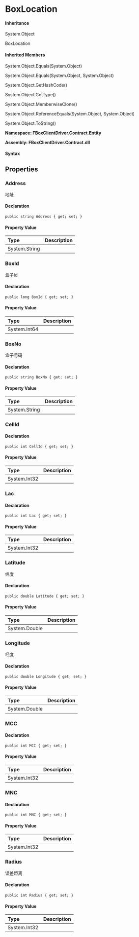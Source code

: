 # BoxLocation

#### Inheritance

System.Object

BoxLocation

#### Inherited Members

System.Object.Equals\(System.Object\)

System.Object.Equals\(System.Object, System.Object\)

System.Object.GetHashCode\(\)

System.Object.GetType\(\)

System.Object.MemberwiseClone\(\)

System.Object.ReferenceEquals\(System.Object, System.Object\)

System.Object.ToString\(\)

**Namespace: FBoxClientDriver.Contract.Entity**

**Assembly: FBoxClientDriver.Contract.dll**

#### Syntax <a id="FBoxClientDriver_Contract_Entity_BoxLocation_syntax"></a>

## Properties <a id="properties"></a>

### Address <a id="FBoxClientDriver_Contract_Entity_BoxLocation_Address"></a>

地址

#### Declaration

```text
public string Address { get; set; }
```

#### Property Value

| Type | Description |
| :--- | :--- |
| System.String |  |

### BoxId <a id="FBoxClientDriver_Contract_Entity_BoxLocation_BoxId"></a>

盒子Id

#### Declaration

```text
public long BoxId { get; set; }
```

#### Property Value

| Type | Description |
| :--- | :--- |
| System.Int64 |  |

### BoxNo <a id="FBoxClientDriver_Contract_Entity_BoxLocation_BoxNo"></a>

盒子号码

#### Declaration

```text
public string BoxNo { get; set; }
```

#### Property Value

| Type | Description |
| :--- | :--- |
| System.String |  |

### CellId <a id="FBoxClientDriver_Contract_Entity_BoxLocation_CellId"></a>

#### Declaration

```text
public int CellId { get; set; }
```

#### Property Value

| Type | Description |
| :--- | :--- |
| System.Int32 |  |

### Lac <a id="FBoxClientDriver_Contract_Entity_BoxLocation_Lac"></a>

#### Declaration

```text
public int Lac { get; set; }
```

#### Property Value

| Type | Description |
| :--- | :--- |
| System.Int32 |  |

### Latitude <a id="FBoxClientDriver_Contract_Entity_BoxLocation_Latitude"></a>

纬度

#### Declaration

```text
public double Latitude { get; set; }
```

#### Property Value

| Type | Description |
| :--- | :--- |
| System.Double |  |

### Longitude <a id="FBoxClientDriver_Contract_Entity_BoxLocation_Longitude"></a>

经度

#### Declaration

```text
public double Longitude { get; set; }
```

#### Property Value

| Type | Description |
| :--- | :--- |
| System.Double |  |

### MCC <a id="FBoxClientDriver_Contract_Entity_BoxLocation_MCC"></a>

#### Declaration

```text
public int MCC { get; set; }
```

#### Property Value

| Type | Description |
| :--- | :--- |
| System.Int32 |  |

### MNC <a id="FBoxClientDriver_Contract_Entity_BoxLocation_MNC"></a>

#### Declaration

```text
public int MNC { get; set; }
```

#### Property Value

| Type | Description |
| :--- | :--- |
| System.Int32 |  |

### Radius <a id="FBoxClientDriver_Contract_Entity_BoxLocation_Radius"></a>

误差距离

#### Declaration

```text
public int Radius { get; set; }
```

#### Property Value

| Type | Description |
| :--- | :--- |
| System.Int32 |  |

